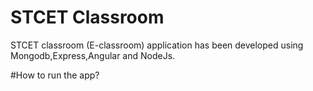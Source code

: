 # STCET Classroom
STCET classroom (E-classroom) application has been developed using Mongodb,Express,Angular and NodeJs.

#How to run the app?
